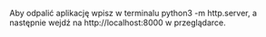 Aby odpalić aplikację wpisz w terminalu python3 -m http.server, a następnie wejdź na http://localhost:8000 w przeglądarce.

